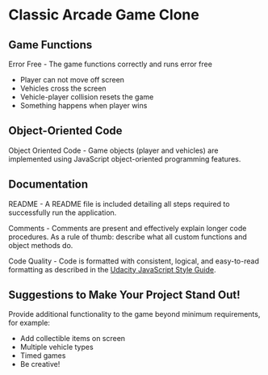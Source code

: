 # Classic Arcade Game Clone
## Game Functions
Error Free - The game functions correctly and runs error free
* Player can not move off screen
* Vehicles cross the screen
* Vehicle-player collision resets the game
* Something happens when player wins

## Object-Oriented Code
Object Oriented Code - Game objects (player and vehicles) are implemented using JavaScript object-oriented programming features.

## Documentation
README - A README file is included detailing all steps required to successfully run the application.

Comments - Comments are present and effectively explain longer code procedures. As a rule of thumb: describe what all custom functions and object methods do.

Code Quality - Code is formatted with consistent, logical, and easy-to-read formatting as described in the [Udacity JavaScript Style Guide](http://udacity.github.io/frontend-nanodegree-styleguide/javascript.html).

## Suggestions to Make Your Project Stand Out!
Provide additional functionality to the game beyond minimum requirements, for example:
* Add collectible items on screen
* Multiple vehicle types
* Timed games
* Be creative!
